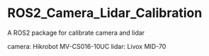 # ROS2_Camera_Lidar_Calibration

A ROS2 package for calibrate camera and lidar

camera: Hikrobot MV-CS016-10UC
lidar: Livox MID-70
